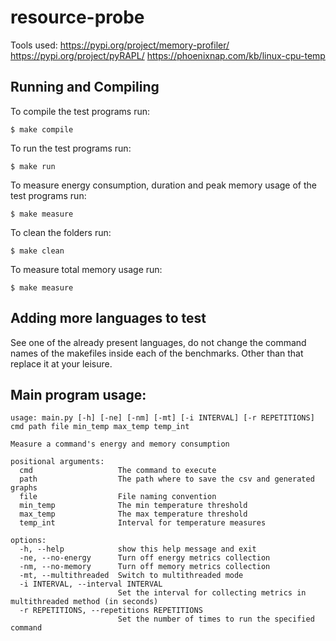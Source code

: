 # resource-probe

Tools used:
https://pypi.org/project/memory-profiler/
https://pypi.org/project/pyRAPL/
https://phoenixnap.com/kb/linux-cpu-temp

## Running and Compiling

To compile the test programs run:

```bash=
$ make compile
```

To run the test programs run:

```bash=
$ make run
```

To measure energy consumption, duration and peak memory usage of the test programs run:

```bash=
$ make measure
```

To clean the folders run:

```bash=
$ make clean
```

To measure total memory usage run:

```bash=
$ make measure
```

## Adding more languages to test

See one of the already present languages, do not change the command names of the makefiles inside each of the benchmarks. Other than that replace it at your leisure. 

## Main program usage:

```bash=
usage: main.py [-h] [-ne] [-nm] [-mt] [-i INTERVAL] [-r REPETITIONS] cmd path file min_temp max_temp temp_int

Measure a command's energy and memory consumption

positional arguments:
  cmd                   The command to execute
  path                  The path where to save the csv and generated graphs
  file                  File naming convention
  min_temp              The min temperature threshold
  max_temp              The max temperature threshold
  temp_int              Interval for temperature measures

options:
  -h, --help            show this help message and exit
  -ne, --no-energy      Turn off energy metrics collection
  -nm, --no-memory      Turn off memory metrics collection
  -mt, --multithreaded  Switch to multithreaded mode
  -i INTERVAL, --interval INTERVAL
                        Set the interval for collecting metrics in multithreaded method (in seconds)
  -r REPETITIONS, --repetitions REPETITIONS
                        Set the number of times to run the specified command
```




